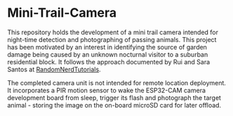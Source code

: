 # Mini-Trail-Camera

This repository holds the development of a mini trail camera intended for night-time detection and photographing of passing animals.  This project has been motivated by an interest in identifying the source of garden damage being caused by an unknown nocturnal visitor to a suburban residential block.  It follows the approach documented by Rui and Sara Santos at [RandomNerdTutorials](https://RandomNerdTutorials.com/esp32-cam-pir-motion-detector-photo-capture/).

The completed camera unit is not intended for remote location deployment.  It incorporates a PIR motion sensor to wake the ESP32-CAM camera development board from sleep, trigger its flash and photograph the target animal - storing the image on the on-board microSD card for later offload.
